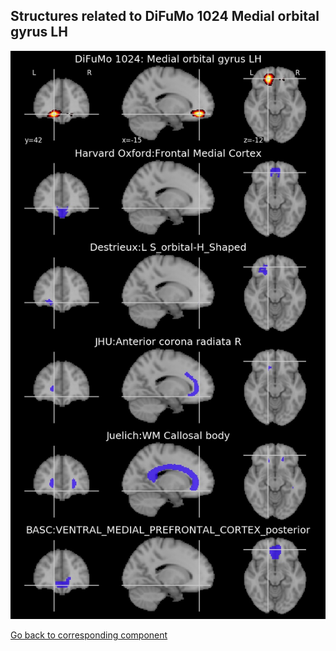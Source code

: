 


## Structures related to DiFuMo 1024 Medial orbital gyrus LH

![820](820.jpg "Structures related to DiFuMo 1024 Medial orbital gyrus LH")

[Go back to corresponding component](https://parietal-inria.github.io/DiFuMo/1024/html/820.html)